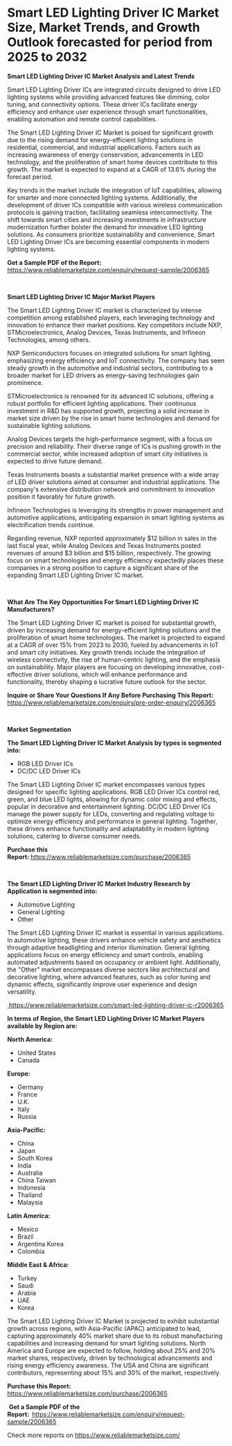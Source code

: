 <p><h1>Smart LED Lighting Driver IC Market Size, Market Trends, and Growth Outlook forecasted for period from 2025 to 2032</h1></p><p><strong>Smart LED Lighting Driver IC Market Analysis and Latest Trends</strong></p>
<p><p>Smart LED Lighting Driver ICs are integrated circuits designed to drive LED lighting systems while providing advanced features like dimming, color tuning, and connectivity options. These driver ICs facilitate energy efficiency and enhance user experience through smart functionalities, enabling automation and remote control capabilities.</p><p>The Smart LED Lighting Driver IC Market is poised for significant growth due to the rising demand for energy-efficient lighting solutions in residential, commercial, and industrial applications. Factors such as increasing awareness of energy conservation, advancements in LED technology, and the proliferation of smart home devices contribute to this growth. The market is expected to expand at a CAGR of 13.6% during the forecast period.</p><p>Key trends in the market include the integration of IoT capabilities, allowing for smarter and more connected lighting systems. Additionally, the development of driver ICs compatible with various wireless communication protocols is gaining traction, facilitating seamless interconnectivity. The shift towards smart cities and increasing investments in infrastructure modernization further bolster the demand for innovative LED lighting solutions. As consumers prioritize sustainability and convenience, Smart LED Lighting Driver ICs are becoming essential components in modern lighting systems.</p></p>
<p><strong>Get a Sample PDF of the Report:&nbsp;</strong> <a href="https://www.reliablemarketsize.com/enquiry/request-sample/2006365?utm_campaign=2313&utm_medium=2&utm_source=Github&utm_content=ia&utm_term=13022025&utm_id=smart-led-lighting-driver-ic">https://www.reliablemarketsize.com/enquiry/request-sample/2006365</a></p>
<p>&nbsp;</p>
<p><strong>Smart LED Lighting Driver IC Major Market Players</strong></p>
<p><p>The Smart LED Lighting Driver IC market is characterized by intense competition among established players, each leveraging technology and innovation to enhance their market positions. Key competitors include NXP, STMicroelectronics, Analog Devices, Texas Instruments, and Infineon Technologies, among others.</p><p>NXP Semiconductors focuses on integrated solutions for smart lighting, emphasizing energy efficiency and IoT connectivity. The company has seen steady growth in the automotive and industrial sectors, contributing to a broader market for LED drivers as energy-saving technologies gain prominence.</p><p>STMicroelectronics is renowned for its advanced IC solutions, offering a robust portfolio for efficient lighting applications. Their continuous investment in R&D has supported growth, projecting a solid increase in market size driven by the rise in smart home technologies and demand for sustainable lighting solutions.</p><p>Analog Devices targets the high-performance segment, with a focus on precision and reliability. Their diverse range of ICs is pushing growth in the commercial sector, while increased adoption of smart city initiatives is expected to drive future demand.</p><p>Texas Instruments boasts a substantial market presence with a wide array of LED driver solutions aimed at consumer and industrial applications. The company's extensive distribution network and commitment to innovation position it favorably for future growth.</p><p>Infineon Technologies is leveraging its strengths in power management and automotive applications, anticipating expansion in smart lighting systems as electrification trends continue.</p><p>Regarding revenue, NXP reported approximately $12 billion in sales in the last fiscal year, while Analog Devices and Texas Instruments posted revenues of around $3 billion and $15 billion, respectively. The growing focus on smart technologies and energy efficiency expectedly places these companies in a strong position to capture a significant share of the expanding Smart LED Lighting Driver IC market.</p></p>
<p>&nbsp;</p>
<p><strong>What Are The Key Opportunities For Smart LED Lighting Driver IC Manufacturers?</strong></p>
<p><p>The Smart LED Lighting Driver IC market is poised for substantial growth, driven by increasing demand for energy-efficient lighting solutions and the proliferation of smart home technologies. The market is projected to expand at a CAGR of over 15% from 2023 to 2030, fueled by advancements in IoT and smart city initiatives. Key growth trends include the integration of wireless connectivity, the rise of human-centric lighting, and the emphasis on sustainability. Major players are focusing on developing innovative, cost-effective driver solutions, which will enhance performance and functionality, thereby shaping a lucrative future outlook for the sector.</p></p>
<p><strong>Inquire or Share Your Questions If Any Before Purchasing This Report:</strong> <a href="https://www.reliablemarketsize.com/enquiry/pre-order-enquiry/2006365?utm_campaign=2313&utm_medium=2&utm_source=Github&utm_content=ia&utm_term=13022025&utm_id=smart-led-lighting-driver-ic">https://www.reliablemarketsize.com/enquiry/pre-order-enquiry/2006365</a></p>
<p>&nbsp;</p>
<p><strong>Market Segmentation</strong></p>
<p><strong>The Smart LED Lighting Driver IC Market Analysis by types is segmented into:</strong></p>
<p><ul><li>RGB LED Driver ICs</li><li>DC/DC LED Driver ICs</li></ul></p>
<p><p>The Smart LED Lighting Driver IC market encompasses various types designed for specific lighting applications. RGB LED Driver ICs control red, green, and blue LED lights, allowing for dynamic color mixing and effects, popular in decorative and entertainment lighting. DC/DC LED Driver ICs manage the power supply for LEDs, converting and regulating voltage to optimize energy efficiency and performance in general lighting. Together, these drivers enhance functionality and adaptability in modern lighting solutions, catering to diverse consumer needs.</p></p>
<p><strong>Purchase this Report:&nbsp;</strong><a href="https://www.reliablemarketsize.com/purchase/2006365?utm_campaign=2313&utm_medium=2&utm_source=Github&utm_content=ia&utm_term=13022025&utm_id=smart-led-lighting-driver-ic">https://www.reliablemarketsize.com/purchase/2006365</a></p>
<p>&nbsp;</p>
<p><strong>The Smart LED Lighting Driver IC Market Industry Research by Application is segmented into:</strong></p>
<p><ul><li>Automotive Lighting</li><li>General Lighting</li><li>Other</li></ul></p>
<p><p>The Smart LED Lighting Driver IC market is essential in various applications. In automotive lighting, these drivers enhance vehicle safety and aesthetics through adaptive headlighting and interior illumination. General lighting applications focus on energy efficiency and smart controls, enabling automated adjustments based on occupancy or ambient light. Additionally, the "Other" market encompasses diverse sectors like architectural and decorative lighting, where advanced features, such as color tuning and dynamic effects, significantly improve user experience and design versatility.</p></p>
<p><a href="https://www.reliablemarketsize.com/smart-led-lighting-driver-ic-r2006365?utm_campaign=2313&utm_medium=2&utm_source=Github&utm_content=ia&utm_term=13022025&utm_id=smart-led-lighting-driver-ic">&nbsp;https://www.reliablemarketsize.com/smart-led-lighting-driver-ic-r2006365</a></p>
<p><strong>In terms of Region, the Smart LED Lighting Driver IC Market Players available by Region are:</strong></p>
<p>
    <p> <strong> North America: </strong>
        <ul>
            <li>United States</li>
            <li>Canada</li>
        </ul>
        </p> 
    <p> <strong> Europe: </strong>
        <ul>
            <li>Germany</li>
            <li>France</li>
            <li>U.K.</li>
            <li>Italy</li>
            <li>Russia</li>
        </ul>
        </p> 
    <p> <strong> Asia-Pacific: </strong>
        <ul>
            <li>China</li>
            <li>Japan</li>
            <li>South Korea</li>
            <li>India</li>
            <li>Australia</li>
            <li>China Taiwan</li>
            <li>Indonesia</li>
            <li>Thailand</li>
            <li>Malaysia</li>
        </ul>
        </p> 
    <p> <strong> Latin America: </strong>
        <ul>
            <li>Mexico</li>
            <li>Brazil</li>
            <li>Argentina Korea</li>
            <li>Colombia</li>
        </ul>
        </p> 
    <p> <strong> Middle East & Africa: </strong>
        <ul>
            <li>Turkey</li>
            <li>Saudi</li>
            <li>Arabia</li>
            <li>UAE</li>
            <li>Korea</li>
        </ul>
    </p>
    </p>
<p><p>The Smart LED Lighting Driver IC Market is projected to exhibit substantial growth across regions, with Asia-Pacific (APAC) anticipated to lead, capturing approximately 40% market share due to its robust manufacturing capabilities and increasing demand for smart lighting solutions. North America and Europe are expected to follow, holding about 25% and 20% market shares, respectively, driven by technological advancements and rising energy efficiency awareness. The USA and China are significant contributors, representing about 15% and 30% of the market, respectively.</p></p>
<p><strong>Purchase this Report: </strong><a href="https://www.reliablemarketsize.com/purchase/2006365?utm_campaign=2313&utm_medium=2&utm_source=Github&utm_content=ia&utm_term=13022025&utm_id=smart-led-lighting-driver-ic">https://www.reliablemarketsize.com/purchase/2006365</a></p>
<p>&nbsp;<strong>Get a Sample PDF of the Report:&nbsp;&nbsp;</strong><a href="https://www.reliablemarketsize.com/enquiry/request-sample/2006365?utm_campaign=2313&utm_medium=2&utm_source=Github&utm_content=ia&utm_term=13022025&utm_id=smart-led-lighting-driver-ic">https://www.reliablemarketsize.com/enquiry/request-sample/2006365</a></p>
<p><strong></strong></p>
<p>Check more reports on <a href="https://www.reliablemarketsize.com/?utm_campaign=2313&utm_medium=2&utm_source=Github&utm_content=ia&utm_term=13022025&utm_id=smart-led-lighting-driver-ic">https://www.reliablemarketsize.com/</a></p>